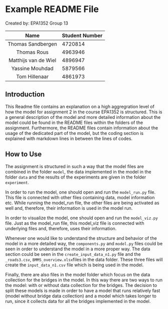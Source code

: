 # Example README File

Created by: EPA1352 Group 13 

| Name    | Student Number |
|:-------:|:--------|
| Thomas Sandbergen  | 4720814 | 
| Thomas Rous | 4963946 |
| Matthijs van de Wiel | 4896947 |
| Yassine Mouhdad | 5879566 |
| Tom Hillenaar | 4861973 |


## Introduction

This Readme file contains an explanation on a high aggregration level  of how the model for assignment 2 in the course EPA1352 is structured. This is a general description of the model and more detailed information about the model could be found in the README files within the folders of the assignment. Furthermore, the README files contain information about the usage of the dedicated part of the model, but the coding section is explained with markdown lines in between the lines of codes.

## How to Use
The assignment is structured in such a way that the model files are combined in the folder `model`, the data implemented in the model in the folder `data` and the results of the experiments are given in the folder `experiment`. 

In order to run the model, one should open and run the `model_run.py` file. This file is connected with other files containing data, model information etc. While running the model_run file, the other files are being activated as well and, therefore, their information is used in the model run. 

In order to visualize the model, one should open and  run the `model_viz.py` file. Just as the model_run file, this model_viz file is connected with underlying files and, therefore, uses their information. 

Whenever one would like to understand the structure and behavior of the model in a more detailed way, the `components.py` and `model.py` files could be seen in order to understand the model in a more proper way. The data section could be seen in the `create_input_data_n1.py` file and the `_roads3.csv`, `BMMS_overview.xlsx`files in the data folder. These three files will create the `input_data_n1.csv` file which is being used in the model. 

Finally, there are also files in the model folder which focus on the data collection for the bridges in the model. In this way there are two ways to run the model: with or without data collection for the bridges. The decision to split these models is made in order to have a model that runs relatively fast (model without bridge data collection) and a model which takes longer to run, since it collects data for all the bridges implemented in the model. 